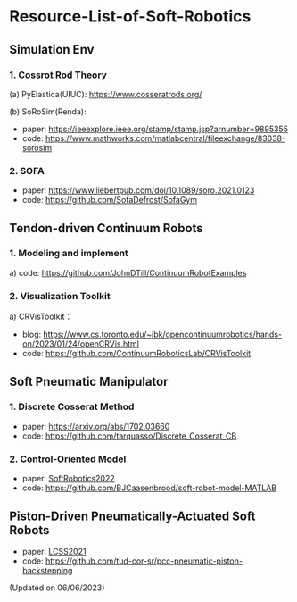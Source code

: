 # Resource-List-of-Soft-Robotics

## Simulation Env

### 1. Cossrot Rod Theory

(a) PyElastica(UIUC): https://www.cosseratrods.org/

(b) SoRoSim(Renda):
- paper: https://ieeexplore.ieee.org/stamp/stamp.jsp?arnumber=9895355
- code: https://www.mathworks.com/matlabcentral/fileexchange/83038-sorosim

### 2. SOFA
- paper: https://www.liebertpub.com/doi/10.1089/soro.2021.0123
- code: https://github.com/SofaDefrost/SofaGym


## Tendon-driven Continuum Robots

### 1. Modeling and implement
a)  code: https://github.com/JohnDTill/ContinuumRobotExamples

### 2. Visualization Toolkit
a) CRVisToolkit：
  - blog: https://www.cs.toronto.edu/~jbk/opencontinuumrobotics/hands-on/2023/01/24/openCRVis.html
  - code: https://github.com/ContinuumRoboticsLab/CRVisToolkit

## Soft Pneumatic Manipulator

### 1. Discrete Cosserat Method
- paper: https://arxiv.org/abs/1702.03660
- code: https://github.com/tarquasso/Discrete_Cosserat_CB

### 2. Control-Oriented Model
- paper: [SoftRobotics2022](https://www.liebertpub.com/doi/abs/10.1089/soro.2021.0035)
- code: https://github.com/BJCaasenbrood/soft-robot-model-MATLAB

## Piston-Driven Pneumatically-Actuated Soft Robots
- paper: [LCSS2021](https://ieeexplore.ieee.org/abstract/document/9644579?casa_token=SLjJFd8ziJMAAAAA:3fJ-3HpUeXgfJncWV3itUIdBWVhqz_pGOiixmRAEsmckpdD0UMToQxFop6WTh5V2zYbmtK8fc44)
- code: https://github.com/tud-cor-sr/pcc-pneumatic-piston-backstepping


(Updated on 06/06/2023)




